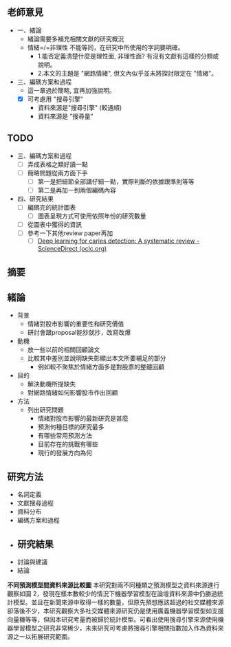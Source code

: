 ## 老師意見
- 一、緒論
	- 緒論需要多補充相關文獻的研究概況
	- 情緒=/=非理性 不能等同，在研究中所使用的字詞要明確。
		- 1.能否定義清楚什麼是理性面, 非理性面? 有沒有文獻有這樣的分類或說明。  
		- 2.本文的主題是 "網路情緒", 但文內似乎並未將探討限定在 "情緒"。
- 三、編碼方案和過程
	- 這一章過於簡略, 宜再加強說明。
	- [x]  可考慮用 "搜尋引擎"  
		- 資料來源是"搜尋引擎" (較通順) 
		- 資料來源是 "搜尋量"

## TODO
- 三、編碼方案和過程
	- [ ] 弄成表格之類好讀一點
	- [ ] 簡略問題從兩方面下手
		- [ ] 第一是把細節全部講仔細一點，實際判斷的依據跟準則等等
		- [ ] 第二是再加一到兩個編碼內容
- 四、研究結果
	- [ ] 編碼完的統計圖表
		- [ ] 圖表呈現方式可使用依照年份的研究數量
	- [ ] 從圖表中獲得的資訊
	- [ ] 參考一下其他review paper再加
		- [ ] [Deep learning for caries detection: A systematic review - ScienceDirect (oclc.org)](https://www-sciencedirect-com.nutc.idm.oclc.org/science/article/pii/S0300571222001725?casa_token=uwRg-NQMf8YAAAAA:wZvbJmec2Tk-qdK5CtqEpbyoil2samW861Q7z-HrxN_6mhcVDoAdBL5zN7R1mzXUp6t6i9OcviQ#bib0063)

## 摘要

## 緒論
- 背景
	- 情緒對股市影響的重要性和研究價值
	- 研討會跟proposal能抄就抄，改寫改爆
- 動機
	- 放一些以前的相關回顧論文
	- 比較其中差別並說明缺失彰顯出本文所要補足的部分
		- 例如較不聚焦於情緒方面多是對股票的整體回顧
- 目的
	- 解決動機所提缺失
	- 對網路情緒如何影響股市作出回顧
- 方法
	- 列出研究問題
		- 情緒對股市影響的最新研究是甚麼
		- 預測何種目標的研究最多
		- 有哪些常用預測方法
		- 目前存在的挑戰有哪些
		- 現行的發展方向為何

## 研究方法
- 名詞定義
- 文獻搜尋過程
- 資料分布
- 編碼方案和過程
- 研究結果
	- 
- 討論與建議
- 結論

**不同預測模型間資料來源比較圖**
本研究對兩不同種類之預測模型之資料來源進行觀察如圖 2，發現在樣本數較少的情況下機器學習模型在論壇資料來源中仍勝過統計模型。並且在新聞來源中取得一樣的數量，但原先預想應該超過的社交媒體來源卻落後不少，本研究觀察大多社交媒體來源研究仍是使用廣義機器學習模型如支援向量機等等，但因本研究考量而被歸於統計模型。可看出使用搜尋引擎來源使用機器學習模型之研究非常稀少，未來研究可考慮將搜尋引擎相關指數加入作為資料來源之一以拓展研究範圍。

